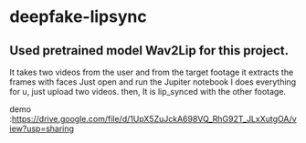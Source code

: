 # deepfake-lipsync

## Used pretrained model Wav2Lip for this project.

It takes two videos from the user and from the target footage it extracts the frames with faces
Just open and run the Jupiter notebook I does everything for u, just upload two videos.
then,
It is lip_synced with the other footage.

demo :https://drive.google.com/file/d/1UpX5ZuJckA698VQ_RhG92T_JLxXutgOA/view?usp=sharing
